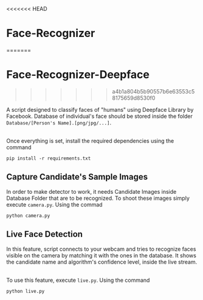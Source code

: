 <<<<<<< HEAD
# Face-Recognizer
=======
# Face-Recognizer-Deepface
>>>>>>> a4b1a804b5b90557b6e63553c58175659d8530f0

A script designed to classify faces of "humans" using Deepface Library by Facebook. Database of individual's face should be stored inside the folder `Database/[Person's Name].[png/jpg/...]`.

\
Once everything is set, install the required dependencies using the command
```
pip install -r requirements.txt
```

## Capture Candidate's Sample Images

In order to make detector to work, it needs Candidate Images inside Database Folder that are to be recognized. To shoot these images simply execute `camera.py`. Using the commad
```
python camera.py
```

## Live Face Detection

In this feature, script connects to your webcam and tries to recognize faces visible on the camera by matching it with the ones in the database. It shows the candidate name and algorithm's confidence level, inside the live stream.

\
To use this feature, execute `live.py`. Using the command
```
python live.py
```
